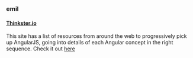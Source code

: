 ### emil

#### [Thinkster.io](http://www.thinkster.io/)

This site has a list of resources from around the web to progressively pick up
AngularJS, going into details of each Angular concept in the right sequence.
Check it out [here](http://www.thinkster.io/pick/GtaQ0oMGIl/a-better-way-to-learn-angularjs)
